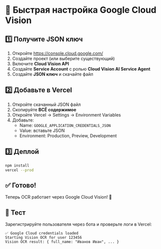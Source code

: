 # 🚀 Быстрая настройка Google Cloud Vision

## 1️⃣ Получите JSON ключ

1. Откройте https://console.cloud.google.com/
2. Создайте проект (или выберите существующий)
3. Включите **Cloud Vision API**
4. Создайте **Service Account** с ролью **Cloud Vision AI Service Agent**
5. Создайте **JSON ключ** и скачайте файл

## 2️⃣ Добавьте в Vercel

1. Откройте скачанный JSON файл
2. Скопируйте **ВСЁ содержимое**
3. Откройте Vercel → Settings → Environment Variables
4. Добавьте:
   - Name: `GOOGLE_APPLICATION_CREDENTIALS_JSON`
   - Value: вставьте JSON
   - Environment: Production, Preview, Development

## 3️⃣ Деплой

```bash
npm install
vercel --prod
```

## ✅ Готово!

Теперь OCR работает через Google Cloud Vision! 🎉

## 🧪 Тест

Зарегистрируйте пользователя через бота и проверьте логи в Vercel:

```
✅ Google Cloud credentials loaded
Starting Vision OCR for user 123456
Vision OCR result: { full_name: "Иванов Иван", ... }
```
